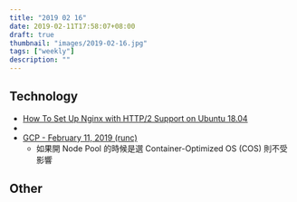 ```yaml
---
title: "2019 02 16"
date: 2019-02-11T17:58:07+08:00
draft: true
thumbnail: "images/2019-02-16.jpg"
tags: ["weekly"]
description: ""
---
```


## Technology

* [How To Set Up Nginx with HTTP/2 Support on Ubuntu 18.04](https://www.digitalocean.com/community/tutorials/how-to-set-up-nginx-with-http-2-support-on-ubuntu-18-04)
* 
 * [GCP - February 11, 2019 (runc)](https://cloud.google.com/kubernetes-engine/docs/security-bulletins#february-11-2019-runc)
     * 如果開 Node Pool 的時候是選 Container-Optimized OS (COS) 則不受影響


## Other

